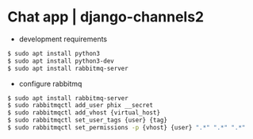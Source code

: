 # Chat app | django-channels2

* development requirements

```bash
$ sudo apt install python3
$ sudo apt install python3-dev
$ sudo apt install rabbitmq-server
```

* configure rabbitmq

```bash
$ sudo apt install rabbitmq-server
$ sudo rabbitmqctl add_user phix __secret
$ sudo rabbitmqctl add_vhost {virtual_host}
$ sudo rabbitmqctl set_user_tags {user} {tag}
$ sudo rabbitmqctl set_permissions -p {vhost} {user} ".*" ".*" ".*"
```
